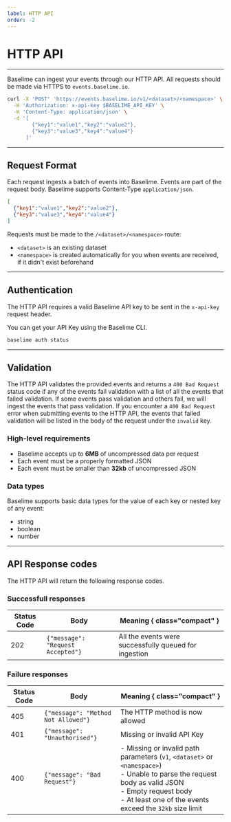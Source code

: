 ```yaml
---
label: HTTP API
order: -2
---
```


# HTTP API

---

Baselime can ingest your events through our HTTP API. All requests should be made via HTTPS to `events.baselime.io`.


```bash # :icon-terminal: terminal
curl -X 'POST' 'https://events.baselime.io/v1/<dataset>/<namespace>' \
  -H 'Authorization: x-api-key $BASELIME_API_KEY' \
  -H 'Content-Type: application/json' \
  -d '[
        {"key1":"value1","key2":"value2"},
        {"key3":"value3","key4":"value4"}
      ]'
```

---

## Request Format

Each request ingests a batch of events into Baselime. Events are part of the request body. Baselime supports Content-Type `application/json`.

```json # :icon-code:
[
  {"key1":"value1","key2":"value2"},
  {"key3":"value3","key4":"value4"}
]
```

Requests must be made to the `/<dataset>/<namespace>` route:
- `<dataset>` is an existing dataset
- `<namespace>` is created automatically for you when events are received, if it didn't exist beforehand

---

## Authentication

The HTTP API requires a valid Baselime API key to be sent in the `x-api-key` request header.

You can get your API Key using the Baselime CLI.

```bash # :icon-terminal: terminal
baselime auth status
```

---

## Validation

The HTTP API validates the provided events and returns a `400 Bad Request` status code if any of the events fail validation with a list of all the events that failed validation. If some events pass validation and others fail, we will ingest the events that pass validation. If you encounter a `400 Bad Request` error when submitting events to the HTTP API, the events that failed validation will be listed in the body of the request under the `invalid` key.

### High-level requirements
- Baselime accepts up to **6MB** of uncompressed data per request 
- Each event must be a properly formatted JSON
- Each event must be smaller than **32kb** of uncompressed JSON

### Data types

Baselime supports basic data types for the value of each key or nested key of any event:
- string
- boolean
- number

---

## API Response codes

The HTTP API will return the following response codes.

### Successfull responses

| Status Code | Body                              | Meaning { class="compact" }                           |
|-------------|-----------------------------------|-------------------------------------------------------|
| 202         | `{"message": "Request Accepted"}` | All the events were successfully queued for ingestion |

### Failure responses

| Status Code | Body                              | Meaning { class="compact" }                           |
|-------------|-----------------------------------|-------------------------------------------------------|
| 405         | `{"message": "Method Not Allowed"}` | The HTTP method is now allowed |
| 401         | `{"message": "Unauthorised"}` | Missing or invalid API Key |
| 400        | `{"message": "Bad Request"}` | - Missing or invalid path parameters (`v1`, `<dataset>` or `<namespace>`) <br/> - Unable to parse the request body as valid JSON<br/>- Empty request body <br/>- At least one of the events exceed the `32kb` size limit |



